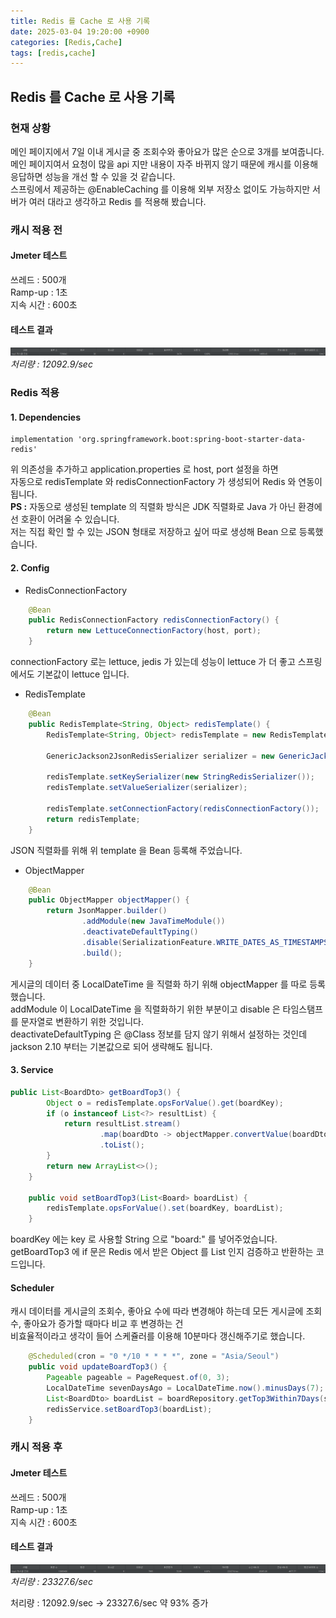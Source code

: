 ```yaml
---
title: Redis 를 Cache 로 사용 기록
date: 2025-03-04 19:20:00 +0900
categories: [Redis,Cache]
tags: [redis,cache]
---
```

## Redis 를 Cache 로 사용 기록   
### 현재 상황   
메인 페이지에서 7일 이내 게시글 중 조회수와 좋아요가 많은 순으로 3개를 보여줍니다.   
메인 페이지여서 요청이 많을 api 지만 내용이 자주 바뀌지 않기 때문에 캐시를 이용해 응답하면 성능을 개선 할 수 있을 것 같습니다.   
스프링에서 제공하는 @EnableCaching 를 이용해 외부 저장소 없이도 가능하지만 서버가 여러 대라고 생각하고 Redis 를 적용해 봤습니다.   

### 캐시 적용 전 
#### Jmeter 테스트   
쓰레드 : 500개   
Ramp-up : 1초   
지속 시간 : 600초

#### 테스트 결과   
![before](/assets/images/redis/cache/before.png)_처리량 : 12092.9/sec_   

### Redis 적용    
#### 1. Dependencies
```
implementation 'org.springframework.boot:spring-boot-starter-data-redis'
```
위 의존성을 추가하고 application.properties 로 host, port 설정을 하면   
자동으로 redisTemplate 와 redisConnectionFactory 가 생성되어 Redis 와 연동이 됩니다.   
**PS :** 자동으로 생성된 template 의 직렬화 방식은 JDK 직렬화로 Java 가 아닌 환경에선 호환이 어려울 수 있습니다.   
저는 직접 확인 할 수 있는 JSON 형태로 저장하고 싶어 따로 생성해 Bean 으로 등록했습니다.
#### 2. Config
  - RedisConnectionFactory
```java
    @Bean
    public RedisConnectionFactory redisConnectionFactory() {
        return new LettuceConnectionFactory(host, port);
    }
 ```   
connectionFactory 로는 lettuce, jedis 가 있는데 성능이 lettuce 가 더 좋고 스프링에서도 기본값이 lettuce 입니다.   

  - RedisTemplate
```java
    @Bean
    public RedisTemplate<String, Object> redisTemplate() {
        RedisTemplate<String, Object> redisTemplate = new RedisTemplate<>();

        GenericJackson2JsonRedisSerializer serializer = new GenericJackson2JsonRedisSerializer(objectMapper());

        redisTemplate.setKeySerializer(new StringRedisSerializer());
        redisTemplate.setValueSerializer(serializer);

        redisTemplate.setConnectionFactory(redisConnectionFactory());
        return redisTemplate;
    }
```   
JSON 직렬화를 위해 위 template 을 Bean 등록해 주었습니다.
  - ObjectMapper
```java
    @Bean
    public ObjectMapper objectMapper() {
        return JsonMapper.builder()
                .addModule(new JavaTimeModule())
                .deactivateDefaultTyping()
                .disable(SerializationFeature.WRITE_DATES_AS_TIMESTAMPS)
                .build();
    }
```   
게시글의 데이터 중 LocalDateTime 을 직렬화 하기 위해 objectMapper 를 따로 등록했습니다.   
addModule 이 LocalDateTime 을 직렬화하기 위한 부분이고 disable 은 타임스탬프를 문자열로 변환하기 위한 것입니다.   
deactivateDefaultTyping 은 @Class 정보를 담지 않기 위해서 설정하는 것인데 jackson 2.10 부터는 기본값으로 되어 생략해도 됩니다.   
#### 3. Service
```java
public List<BoardDto> getBoardTop3() {
        Object o = redisTemplate.opsForValue().get(boardKey);
        if (o instanceof List<?> resultList) {
            return resultList.stream()
                    .map(boardDto -> objectMapper.convertValue(boardDto, BoardDto.class))
                    .toList();
        }
        return new ArrayList<>();
    }

    public void setBoardTop3(List<Board> boardList) {
        redisTemplate.opsForValue().set(boardKey, boardList);
    }
```   
boardKey 에는 key 로 사용할 String 으로 "board:" 를 넣어주었습니다.   
getBoardTop3 에 if 문은 Redis 에서 받은 Object 를 List<BoardDto> 인지 검증하고 반환하는 코드입니다.   

#### Scheduler   
캐시 데이터를 게시글의 조회수, 좋아요 수에 따라 변경해야 하는데 모든 게시글에 조회수, 좋아요가 증가할 때마다 비교 후 변경하는 건   
비효율적이라고 생각이 들어 스케쥴러를 이용해 10분마다 갱신해주기로 했습니다.   
```java
    @Scheduled(cron = "0 */10 * * * *", zone = "Asia/Seoul")
    public void updateBoardTop3() {
        Pageable pageable = PageRequest.of(0, 3);
        LocalDateTime sevenDaysAgo = LocalDateTime.now().minusDays(7);
        List<BoardDto> boardList = boardRepository.getTop3Within7Days(sevenDaysAgo, pageable);
        redisService.setBoardTop3(boardList);
    }
```
### 캐시 적용 후   
#### Jmeter 테스트
쓰레드 : 500개   
Ramp-up : 1초   
지속 시간 : 600초

#### 테스트 결과
![after](/assets/images/redis/cache/after.png)_처리량 : 23327.6/sec_   

처리량 : 12092.9/sec -> 23327.6/sec 약 93% 증가   



 
